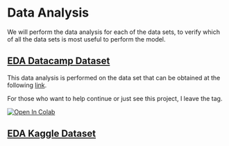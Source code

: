 # Data Analysis

We will perform the data analysis for each of the data sets, to verify which of all the data sets is most useful to perform the model.

## [EDA Datacamp Dataset](https://github.com/SebastianMM-96/fake-news/tree/main/data_analysis/EDA)

This data analysis is performed on the data set that can be obtained at the following [link]("https://s3.amazonaws.com/assets.datacamp.com/blog_assets/fake_or_real_news.csv"). 

For those who want to help continue or just see this project, I leave the tag.

[![Open In Colab](https://colab.research.google.com/assets/colab-badge.svg)](https://colab.research.google.com/github/SebastianMM-96/fake-news/blob/add-license-1/model/EDA/EDA.ipynb)

## [EDA Kaggle Dataset](https://github.com/SebastianMM-96/fake-news/tree/main/data_analysis/EDA_Kaggle_Dataset)

